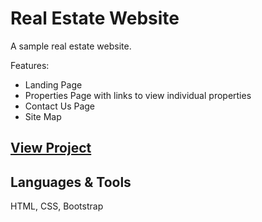 # Real Estate Website

A sample real estate website.

Features:
- Landing Page
- Properties Page with links to view individual properties
- Contact Us Page
- Site Map

## [View Project](https://kiransahmbi.github.io/real-estate-website)

## Languages & Tools
HTML, CSS, Bootstrap

